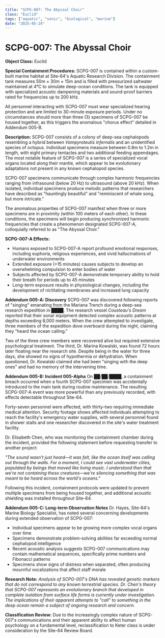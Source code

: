 ```yaml
---
title: "SCPG-007: The Abyssal Choir"
class: "Euclid"
tags: ["aquatic", "sonic", "biological", "marine"]
date: "2025-05-24"
---
```


# SCPG-007: The Abyssal Choir

**Object Class:** Euclid

**Special Containment Procedures:** SCPG-007 is contained within a custom-built marine habitat at Site-64's Aquatic Research Division. The containment tank measures 50m × 30m × 15m and is filled with pressurized saltwater maintained at 4°C to simulate deep-ocean conditions. The tank is equipped with specialized acoustic dampening materials and sound-proof barriers rated for frequencies up to 200 kHz.

All personnel interacting with SCPG-007 must wear specialized hearing protection and are limited to 30-minute exposure periods. Under no circumstances should more than three (3) specimens of SCPG-007 be housed together, as this triggers the anomalous "chorus effect" detailed in Addendum 005-B.

**Description:** SCPG-007 consists of a colony of deep-sea cephalopods resembling a hybrid between _Vampyroteutis infernalis_ and an unidentified species of octopus. Individual specimens measure between 0.8m to 1.2m in length, with eight primary tentacles and two additional feeding appendages. The most notable feature of SCPG-007 is a series of specialized vocal organs located along their mantle, which appear to be evolutionary adaptations not present in any known cephalopod species.

SCPG-007 specimens communicate through complex harmonic frequencies ranging from infrasound (below 20 Hz) to ultrasound (above 20 kHz). When isolated, individual specimens produce melodic patterns that researchers have described as "hauntingly beautiful" and "reminiscent of whale song, but more intricate."

The anomalous properties of SCPG-007 manifest when three or more specimens are in proximity (within 100 meters of each other). In these conditions, the specimens will begin producing synchronized harmonic frequencies that create a phenomenon designated SCPG-007-A, colloquially referred to as "The Abyssal Choir."

**SCPG-007-A Effects:**

- Humans exposed to SCPG-007-A report profound emotional responses, including euphoria, religious experiences, and vivid hallucinations of underwater environments
- Extended exposure (>15 minutes) causes subjects to develop an overwhelming compulsion to enter bodies of water
- Subjects affected by SCPG-007-A demonstrate temporary ability to hold their breath for periods up to 45 minutes
- Long-term exposure results in physiological changes, including the development of nictitating membranes and increased lung capacity

**Addendum 005-A: Discovery**
SCPG-007 was discovered following reports of "singing" emanating from the Mariana Trench during a deep-sea research expedition in ████. The research vessel _Cousteau's Dream_ reported that their sonar equipment detected complex acoustic patterns at depths exceeding 8,000 meters. When the crew attempted to investigate, three members of the expedition dove overboard during the night, claiming they "heard the ocean calling."

Two of the three crew members were recovered alive but required extensive psychological treatment. The third, Dr. Marina Kowalski, was found 72 hours later floating near the research site. Despite being in the water for three days, she showed no signs of hypothermia or dehydration. When questioned, Dr. Kowalski claimed she had been "singing with the deep ones" and had no memory of the intervening time.

**Addendum 005-B: Incident 005-Alpha**
On ██/██/████, a containment breach occurred when a fourth SCPG-007 specimen was accidentally introduced to the main tank during routine maintenance. The resulting SCPG-007-A event was more powerful than any previously recorded, with effects detectable throughout Site-64.

Forty-seven personnel were affected, with thirty-two requiring immediate medical attention. Security footage shows affected individuals attempting to reach the facility's emergency water supplies, with several personnel found in shower stalls and one researcher discovered in the site's water treatment facility.

Dr. Elisabeth Chen, who was monitoring the containment chamber during the incident, provided the following statement before requesting transfer to another project:

_"The sound wasn't just heard—it was felt, like the ocean itself was calling out through the walls. For a moment, I could see vast underwater cities, populated by beings that moved like living music. I understood then that we're not containing these creatures—we're silencing something that was meant to be heard across the world's oceans."_

Following this incident, containment protocols were updated to prevent multiple specimens from being housed together, and additional acoustic shielding was installed throughout Site-64.

**Addendum 005-C: Long-term Observation Notes**
Dr. Hayes, Site-64's Marine Biology Specialist, has noted several concerning developments during extended observation of SCPG-007:

- Individual specimens appear to be growing more complex vocal organs over time
- Specimens demonstrate problem-solving abilities far exceeding normal cephalopod intelligence
- Recent acoustic analysis suggests SCPG-007 communications may contain mathematical sequences, specifically prime numbers and Fibonacci patterns
- Specimens show signs of distress when separated, often producing mournful vocalizations that affect staff morale

**Research Note:** _Analysis of SCPG-007's DNA has revealed genetic markers that do not correspond to any known terrestrial species. Dr. Chen's theory that SCPG-007 represents an evolutionary branch that developed in complete isolation from surface life forms is currently under investigation. The implications of their apparent attempts to "call" to something in the deep ocean remain a subject of ongoing research and concern._

**Classification Review:** Due to the increasingly complex nature of SCPG-007's communications and their apparent ability to affect human psychology on a fundamental level, reclassification to Keter class is under consideration by the Site-64 Review Board.
